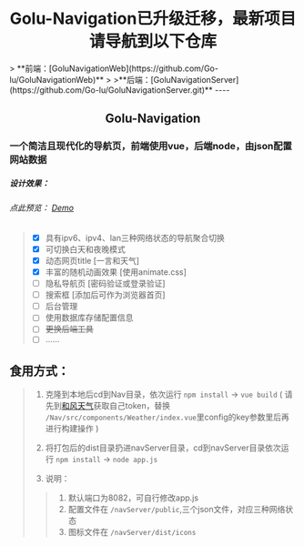 <h1 style="text-align: center; color=#fc5531;">Golu-Navigation已升级迁移，最新项目请导航到以下仓库</h1>
> **前端：[GoluNavigationWeb](https://github.com/Go-lu/GoluNavigationWeb)**
>
>**后端：[GoluNavigationServer](https://github.com/Go-lu/GoluNavigationServer.git)**
----
<h2 style="text-align: center;">Golu-Navigation</h1>

### 一个简洁且现代化的导航页，前端使用vue，后端node，由json配置网站数据 

##### 设计效果：
###### _点此预览： [Demo](http://demo.nav.golu.top)_
> - [x] 具有ipv6、ipv4、lan三种网络状态的导航聚合切换
> - [x] 可切换白天和夜晚模式
> - [x] 动态网页title [一言和天气]
> - [x] 丰富的随机动画效果 [使用animate.css]
> - [ ] 隐私导航页 [密码验证或登录验证]
> - [ ] 搜索框 [添加后可作为浏览器首页]
> - [ ] 后台管理
> - [ ] 使用数据库存储配置信息
> - [ ] ~~更换后端工具~~
> - [ ] ......
 
## 食用方式：
> 1. 克隆到本地后cd到Nav目录，依次运行 `npm install` -> `vue build` ( 请先到[和风天气](https://dev.qweather.com/)获取自己token，替换 `/Nav/src/components/Weather/index.vue`里config的key参数里后再进行构建操作 )
> 2. 将打包后的dist目录扔进navServer目录，cd到navServer目录依次运行 `npm install` -> `node app.js`
>
> 3. 说明：
> > 1. 默认端口为8082，可自行修改app.js
> > 2. 配置文件在 `/navServer/public`,三个json文件，对应三种网络状态
> > 3. 图标文件在 `/navServer/dist/icons`

